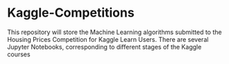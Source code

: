 # Kaggle-Competitions
This repository will store the Machine Learning algorithms submitted to the Housing Prices Competition for Kaggle Learn Users. There are several Jupyter Notebooks, corresponding to different stages of the Kaggle courses
